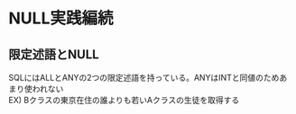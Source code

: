 # NULL実践編続
## 限定述語とNULL
SQLにはALLとANYの2つの限定述語を持っている。ANYはINTと同値のためあまり使われない  
EX) Bクラスの東京在住の誰よりも若いAクラスの生徒を取得する  
